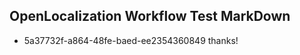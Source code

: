 ## OpenLocalization Workflow Test MarkDown
* 5a37732f-a864-48fe-baed-ee2354360849 thanks!

<!--HONumber=Oct16_HO3-->


